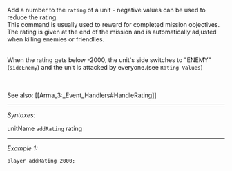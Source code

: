Add a number to the `rating` of a unit - negative values can be used to reduce the rating.
<br>This command is usually used to reward for completed mission objectives. The rating is given at the end of the mission and is automatically adjusted when killing enemies or friendlies. 

<br>When the rating gets below -2000, the unit's side switches to "ENEMY" (`sideEnemy`) and the unit is attacked by everyone.(see `Rating Values`)

<br><br>See also: [[Arma_3:_Event_Handlers#HandleRating]]


---
*Syntaxes:*

unitName `addRating` rating

---
*Example 1:*

```sqf
player addRating 2000;
```